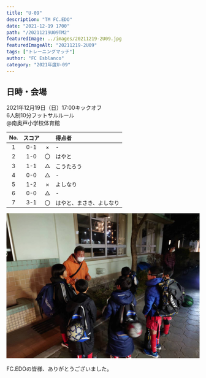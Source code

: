 ```yaml
---
title: "U-09"
description: "TM FC.EDO"
date: "2021-12-19 1700"
path: "/20211219U09TM2"
featuredImage: ../images/20211219-2U09.jpg
featuredImageAlt: "20211219-2U09"
tags: ["トレーニングマッチ"]
author: "FC Esblanco"
category: "2021年度U-09"
---
```


## 日時・会場

2021年12月19日（日）17:00キックオフ<br>
6人制10分フットサルルール<br>
@南奥戸小学校体育館

| No.| スコア |   | 得点者  |
|:--:|:------:|:-:|:--------|
| 1  | 0-1 | × |-|
| 2  | 1-0 | 〇 |はやと|
| 3  | 1-1 | △ |こうたろう|
| 4  | 0-0 | △ |-|
| 5  | 1-2 | × |よしなり|
| 6  | 0-0 | △ |-|
| 7  | 3-1 | 〇 |はやと、まさき、よしなり|

![20211219U06](../images/20211219-2U09B.jpg "U09TM")

FC.EDOの皆様、ありがとうございました。